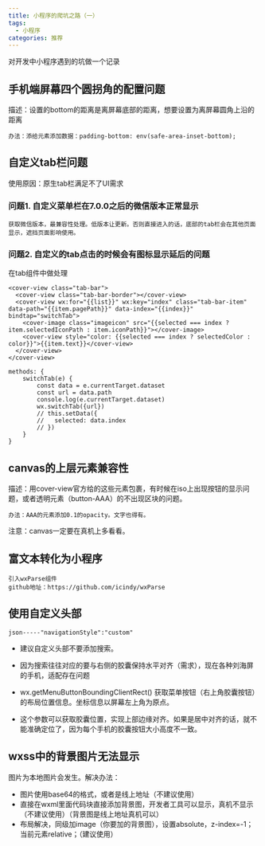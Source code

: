 ```yaml
---
title: 小程序的爬坑之路（一）
tags: 
  - 小程序
categories: 推荐
---
```

对开发中小程序遇到的坑做一个记录
<!-- more -->

## 手机端屏幕四个圆拐角的配置问题
描述：设置的bottom的距离是离屏幕底部的距离，想要设置为离屏幕圆角上沿的距离
```
办法：添给元素添加数据：padding-bottom: env(safe-area-inset-bottom);
```

## 自定义tab栏问题

使用原因：原生tab栏满足不了UI需求

### 问题1. 自定义菜单栏在7.0.0之后的微信版本正常显示

```
获取微信版本，最兼容性处理。低版本让更新。否则直接进入的话，底部的tab栏会在其他页面显示，遮挡页面影响使用。
```


### 问题2. 自定义的tab点击的时候会有图标显示延后的问题
在tab组件中做处理
```
<cover-view class="tab-bar">
  <cover-view class="tab-bar-border"></cover-view>
  <cover-view wx:for="{{list}}" wx:key="index" class="tab-bar-item" data-path="{{item.pagePath}}" data-index="{{index}}" bindtap="switchTab">
    <cover-image class="imageicon" src="{{selected === index ? item.selectedIconPath : item.iconPath}}"></cover-image>
    <cover-view style="color: {{selected === index ? selectedColor : color}}">{{item.text}}</cover-view>
  </cover-view>
</cover-view>

methods: {
    switchTab(e) {
        const data = e.currentTarget.dataset
        const url = data.path
        console.log(e.currentTarget.dataset)
        wx.switchTab({url})
        // this.setData({
        //   selected: data.index
        // })
    }
}
```



## canvas的上层元素兼容性
描述：用cover-view官方给的这些元素包裹，有时候在iso上出现按钮的显示问题，或者透明元素（button-AAA）的不出现区块的问题。
```
办法：AAA的元素添加0.1的opacity。文字也得有。
```
注意：canvas一定要在真机上多看看。

## 富文本转化为小程序
```
引入wxParse组件
github地址：https://github.com/icindy/wxParse
```

## 使用自定义头部
```
json-----"navigationStyle":"custom"
```


+ 建议自定义头部不要添加搜索。
+ 因为搜索往往对应的要与右侧的胶囊保持水平对齐（需求），现在各种刘海屏的手机，适配存在问题



+ wx.getMenuButtonBoundingClientRect() 获取菜单按钮（右上角胶囊按钮）的布局位置信息。坐标信息以屏幕左上角为原点。
+ 这个参数可以获取胶囊位置，实现上部边缘对齐。如果是居中对齐的话，就不能准确定位了，因为每个手机的胶囊按钮大小高度不一致。


## wxss中的背景图片无法显示
图片为本地图片会发生。解决办法：

+ 图片使用base64的格式，或者是线上地址（不建议使用）
+ 直接在wxml里面代码块直接添加背景图，开发者工具可以显示，真机不显示（不建议使用）（背景图是线上地址真机可以）
+ 布局解决，同级加image（你要加的背景图），设置absolute，z-index=-1；当前元素relative；（建议使用）






